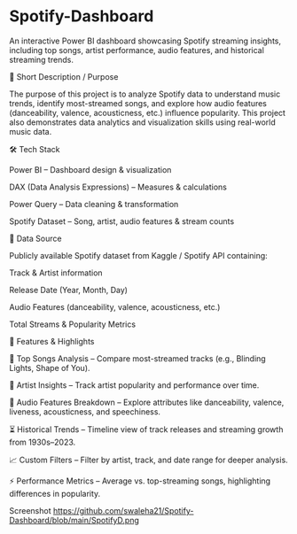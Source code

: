 # Spotify-Dashboard
An interactive Power BI dashboard showcasing Spotify streaming insights, including top songs, artist performance, audio features, and historical streaming trends.

🎯 Short Description / Purpose

The purpose of this project is to analyze Spotify data to understand music trends, identify most-streamed songs, and explore how audio features (danceability, valence, acousticness, etc.) influence popularity. This project also demonstrates data analytics and visualization skills using real-world music data.

🛠️ Tech Stack

Power BI – Dashboard design & visualization

DAX (Data Analysis Expressions) – Measures & calculations

Power Query – Data cleaning & transformation

Spotify Dataset – Song, artist, audio features & stream counts

📂 Data Source

Publicly available Spotify dataset from Kaggle / Spotify API containing:

Track & Artist information

Release Date (Year, Month, Day)

Audio Features (danceability, valence, acousticness, etc.)

Total Streams & Popularity Metrics

🌟 Features & Highlights

📌 Top Songs Analysis – Compare most-streamed tracks (e.g., Blinding Lights, Shape of You).

🎤 Artist Insights – Track artist popularity and performance over time.

🎼 Audio Features Breakdown – Explore attributes like danceability, valence, liveness, acousticness, and speechiness.

⏳ Historical Trends – Timeline view of track releases and streaming growth from 1930s–2023.

📈 Custom Filters – Filter by artist, track, and date range for deeper analysis.

⚡ Performance Metrics – Average vs. top-streaming songs, highlighting differences in popularity.

Screenshot 
https://github.com/swaleha21/Spotify-Dashboard/blob/main/SpotifyD.png
